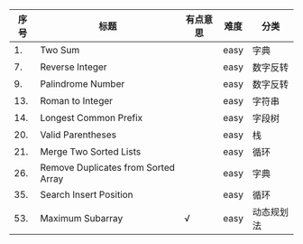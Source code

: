 序号 | 标题 | 有点意思 | 难度 |分类
---- | ---- | ---- | --- | ----
1.      | Two Sum                           |   | easy  | 字典
7.      | Reverse Integer                   |   | easy  | 数字反转
9.      | Palindrome Number                 |   | easy  | 数字反转
13.     | Roman to Integer                  |   | easy  | 字符串
14.     | Longest Common Prefix             |   | easy  | 字段树
20.     | Valid Parentheses                 |   | easy  | 栈
21.     | Merge Two Sorted Lists            |   | easy  | 循环
26.     | Remove Duplicates from Sorted Array |   | easy | 字典
35.     | Search Insert Position            |   | easy  | 循环
53.     | Maximum Subarray                  | √ | easy  | 动态规划法